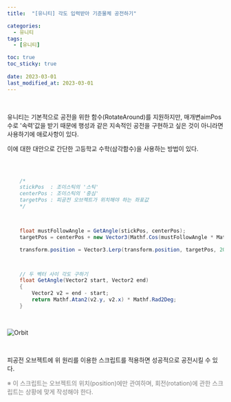 ```yaml
---
title:  "[유니티] 각도 입력받아 기준물체 공전하기"

categories:
  - 유니티
tags:
  - [유니티]

toc: true
toc_sticky: true
 
date: 2023-03-01
last_modified_at: 2023-03-01
---
```


<br/>

유니티는 기본적으로 공전을 위한 함수(RotateAround)를 지원하지만, 매개변aimPos수로 '속력'값을 받기 때문에 행성과 같은 지속적인 공전을 구현하고 싶은 것이 아니라면 사용하기에 애로사항이 있다.  

이에 대한 대안으로 간단한 고등학교 수학(삼각함수)을 사용하는 방법이 있다.  

<br/>

```cs

    /*
    stickPos  : 조이스틱의 '스틱'
    centerPos : 조이스틱의 '중심'
    targetPos : 피공전 오브젝트가 위치해야 하는 좌표값
    */



    float mustFollowAngle = GetAngle(stickPos, centerPos);
    targetPos = centerPos + new Vector3(Mathf.Cos(mustFollowAngle * Mathf.Deg2Rad), Mathf.Sin(mustFollowAngle * Mathf.Deg2Rad), 0);

    transform.position = Vector3.Lerp(transform.position, targetPos, 20 * Time.deltaTime);



    // 두 벡터 사이 각도 구하기
    float GetAngle(Vector2 start, Vector2 end)
    {
        Vector2 v2 = end - start;
        return Mathf.Atan2(v2.y, v2.x) * Mathf.Rad2Deg;
    }
```

<br/>

![Orbit](https://user-images.githubusercontent.com/96360829/222128251-5c8bf082-a203-4632-b1dd-9e8660ee6766.gif)

<br/>

피공전 오브젝트에 위 원리를 이용한 스크립트를 적용하면 성공적으로 공전시킬 수 있다.  

<div style="color:grey">※ 이 스크립트는 오브젝트의 위치(position)에만 관여하며, 회전(rotation)에 관한 스크립트는 상황에 맞게 작성해야 한다.</div>

<br/>